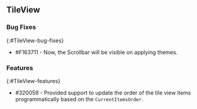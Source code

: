 ## TileView

### Bug Fixes
{:#TileView-bug-fixes}

* \#F163711 - Now, the Scrollbar will be visible on applying themes.

### Features
{:#TileView-features}

* \#320059 - Provided support to update the order of the tile view items programmatically based on the `CurrentItemsOrder`.